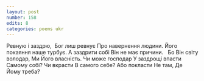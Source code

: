 ```yaml
---
layout: post
number: 158
edits: 8
categories: poems ukr
---
```


Ревную і заздрю, 
Бог лиш ревнує 
Про навернення людини.
Його покаяння наше турбує.
А заздрити собі 
Він не має причини.
 
Бо Він світу володар, 
Ми Його власність.
Чи може господар
У заздрощі впасти
 
Самому собі? Чи вкрасти
В самого себе?
Або покласти
Не там,
Де Йому треба?

